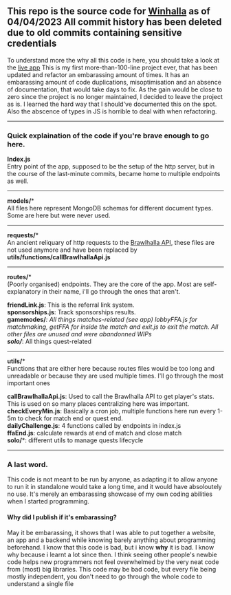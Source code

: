 
This repo is the source code for [Winhalla](https://winhalla.app) as of 04/04/2023
All commit history has been deleted due to old commits containing sensitive credentials
---------
To understand more the why all this code is here, you should take a look at the [live app](https://play.google.com/store/apps/details?id=com.winhalla.app)
This is my first more-than-100-line project ever, that has been updated and refactor an embarassing amount of times.
It has an embarassing amount of code duplications, misoptimisation and an absence of documentation, that would take days to fix. As the gain would be close to zero since the project is no longer maintained, I decided to leave the project as is.
I learned the hard way that I should've documented this on the spot.
Also the abscence of types in JS is horrible to deal with when refactoring.

---
### Quick explaination of the code if you're brave enough to go here.
**Index.js**  
Entry point of the app, supposed to be the setup of the http server, but in the course of the last-minute commits, became home to multiple endpoints as well.

---

**models/***  
All files here represent MongoDB schemas for different document types. Some are here but were never used.

---
**requests/***  
An ancient reliquary of http requests to the [Brawlhalla API](https://dev.brawlhalla.com), these files are not used anymore and have been replaced by **utils/functions/callBrawlhallaApi.js**

---
**routes/***  
(Poorly organised) endpoints. They are the core of the app. Most are self-explanatory in their name, i'll go through the ones that aren't.  

**friendLink.js**: This is the referral link system.  
**sponsorships.js**: Track sponsorships results.  
**gamemodes/***: All things matches-related (see app) lobbyFFA.js for matchmaking, getFFA for inside the match and exit.js to exit the match. All other files are unused and were abandonned WIPs  
**solo/***: All things quest-related  

---
**utils/***   
Functions that are either here because routes files would be too long and unreadable or because they are used multiple times. I'll go through the most important ones

**callBrawlhallaApi.js**: Used to call the Brawlhalla API to get player's stats. This is used on so many places centralizing here was important.  
**checkEveryMin.js**: Basically a cron job, multiple functions here run every 1-5m to check for match end or quest end.  
**dailyChallenge.js**: 4 functions called by endpoints in index.js   
**ffaEnd.js**: calculate rewards at end of match and close match  
**solo/***: different utils to manage quests lifecycle  

---
### A last word.
This code is not meant to be run by anyone, as adapting it to allow anyone to run it in standalone would take a long time, and it would have absoloutely no use.
It's merely an embarassing showcase of my own coding abilities when I started programming.

#### Why did I publish if it's embarassing? 
May it be embarassing, it shows that I was able to put together a website, an app and a backend while knowing barely anything about programming beforehand.
I know that this code is bad, but i know **why** it is bad. I know why because i learnt a lot since then.
I think seeing other people's newbie code helps new programmers not feel overwhelmed by the very neat code from (most) big libraries. This code may be bad code, but every file being mostly independent, you don't need to go through the whole code to understand a single file 


